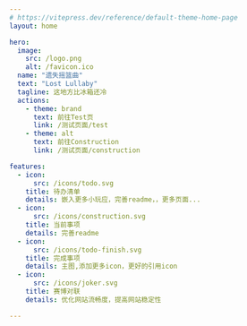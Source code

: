 ```yaml
---
# https://vitepress.dev/reference/default-theme-home-page
layout: home

hero:
  image:
    src: /logo.png
    alt: /favicon.ico
  name: "遗失摇篮曲"
  text: "Lost Lullaby"
  tagline: 这地方比冰箱还冷
  actions:
    - theme: brand
      text: 前往Test页
      link: /测试页面/test
    - theme: alt
      text: 前往Construction
      link: /测试页面/construction

features:
  - icon: 
      src: /icons/todo.svg
    title: 待办清单
    details: 嵌入更多小玩应，完善readme，，更多页面...
  - icon: 
      src: /icons/construction.svg
    title: 当前事项
    details: 完善readme
  - icon: 
      src: /icons/todo-finish.svg
    title: 完成事项
    details: 主图,添加更多icon，更好的引用icon
  - icon: 
      src: /icons/joker.svg
    title: 赛博对联
    details: 优化网站流畅度，提高网站稳定性

---
```

<DataPanel />